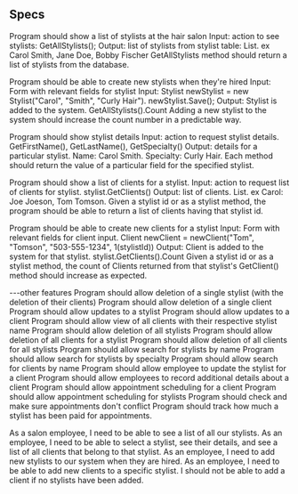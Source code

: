 ## Specs

Program should show a list of stylists at the hair salon
Input: action to see stylists: GetAllStylists();
Output: list of stylists from stylist table: List<Stylist>. ex Carol Smith, Jane Doe, Bobby Fischer
GetAllStylists method should return a list of stylists from the database.

Program should be able to create new stylists when they're hired
Input: Form with relevant fields for stylist Input: Stylist newStylist = new Stylist("Carol", "Smith", "Curly Hair"). newStylist.Save();
Output: Stylist is added to the system. GetAllStylists().Count
Adding a new stylist to the system should increase the count number in a predictable way.

Program should show stylist details
Input: action to request stylist details. GetFirstName(), GetLastName(), GetSpecialty()
Output: details for a particular stylist. Name: Carol Smith. Specialty: Curly Hair.
Each method should return the value of a particular field for the specified stylist.

Program should show a list of clients for a stylist.
Input: action to request list of clients for stylist. stylist.GetClients()
Output: list of clients. List<Client>. ex Carol: Joe Joeson, Tom Tomson.
Given a stylist id or as a stylist method, the program should be able to return a list of clients having that stylist id.

Program should be able to create new clients for a stylist
Input: Form with relevant fields for client input. Client newClient = newClient("Tom", "Tomson", "503-555-1234", 1(stylistId))
Output: Client is added to the system for that stylist. stylist.GetClients().Count
Given a stylist id or as a stylist method, the count of Clients returned from that stylist's GetClient() method should increase as expected.

---other features
Program should allow deletion of a single stylist (with the deletion of their clients)
Program should allow deletion of a single client
Program should allow updates to a stylist
Program should allow updates to a client
Program should allow view of all clients with their respective stylist name
Program should allow deletion of all stylists
Program should allow deletion of all clients for a stylist
Program should allow deletion of all clients for all stylists
Program should allow search for stylists by name
Program should allow search for stylists by specialty
Program should allow search for clients by name
Program should allow employee to update the stylist for a client
Program should allow employees to record additional details about a client
Program should allow appointment scheduling for a client
Program should allow appointment scheduling for stylists
Program should check and make sure appointments don't conflict
Program should track how much a stylist has been paid for appointments.



As a salon employee, I need to be able to see a list of all our stylists.
As an employee, I need to be able to select a stylist, see their details, and see a list of all clients that belong to that stylist.
As an employee, I need to add new stylists to our system when they are hired.
As an employee, I need to be able to add new clients to a specific stylist. I should not be able to add a client if no stylists have been added.
